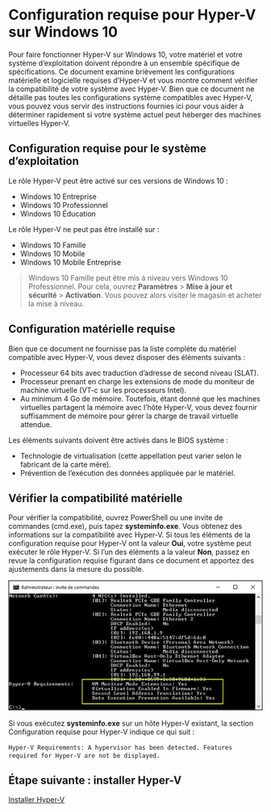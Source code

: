 # Configuration requise pour Hyper-V sur Windows 10

Pour faire fonctionner Hyper-V sur Windows 10, votre matériel et votre système d’exploitation doivent répondre à un ensemble spécifique de spécifications. Ce document examine brièvement les configurations matérielle et logicielle requises d’Hyper-V et vous montre comment vérifier la compatibilité de votre système avec Hyper-V. Bien que ce document ne détaille pas toutes les configurations système compatibles avec Hyper-V, vous pouvez vous servir des instructions fournies ici pour vous aider à déterminer rapidement si votre système actuel peut héberger des machines virtuelles Hyper-V.

## Configuration requise pour le système d’exploitation

Le rôle Hyper-V peut être activé sur ces versions de Windows 10 :

- Windows 10 Entreprise
- Windows 10 Professionnel
- Windows 10 Éducation

Le rôle Hyper-V ne peut pas être installé sur :

- Windows 10 Famille
- Windows 10 Mobile
- Windows 10 Mobile Entreprise

>Windows 10 Famille peut être mis à niveau vers Windows 10 Professionnel. Pour cela, ouvrez **Paramètres** > **Mise à jour et sécurité** > **Activation**. Vous pouvez alors visiter le magasin et acheter la mise à niveau.

## Configuration matérielle requise

Bien que ce document ne fournisse pas la liste complète du matériel compatible avec Hyper-V, vous devez disposer des éléments suivants :

- Processeur 64 bits avec traduction d’adresse de second niveau (SLAT).
- Processeur prenant en charge les extensions de mode du moniteur de machine virtuelle (VT-c sur les processeurs Intel).
- Au minimum 4 Go de mémoire. Toutefois, étant donné que les machines virtuelles partagent la mémoire avec l’hôte Hyper-V, vous devez fournir suffisamment de mémoire pour gérer la charge de travail virtuelle attendue.

Les éléments suivants doivent être activés dans le BIOS système :
- Technologie de virtualisation (cette appellation peut varier selon le fabricant de la carte mère).
- Prévention de l’exécution des données appliquée par le matériel.

## Vérifier la compatibilité matérielle

Pour vérifier la compatibilité, ouvrez PowerShell ou une invite de commandes (cmd.exe), puis tapez **systeminfo.exe**. Vous obtenez des informations sur la compatibilité avec Hyper-V.
Si tous les éléments de la configuration requise pour Hyper-V ont la valeur **Oui**, votre système peut exécuter le rôle Hyper-V. Si l’un des éléments a la valeur **Non**, passez en revue la configuration requise figurant dans ce document et apportez des ajustements dans la mesure du possible.

![](media/SystemInfo_upd.png)

Si vous exécutez **systeminfo.exe** sur un hôte Hyper-V existant, la section Configuration requise pour Hyper-V indique ce qui suit :

```
Hyper-V Requirements: A hypervisor has been detected. Features required for Hyper-V are not be displayed.
```

## Étape suivante : installer Hyper-V

[Installer Hyper-V](walkthrough_install.md)




<!--HONumber=Feb16_HO2-->
